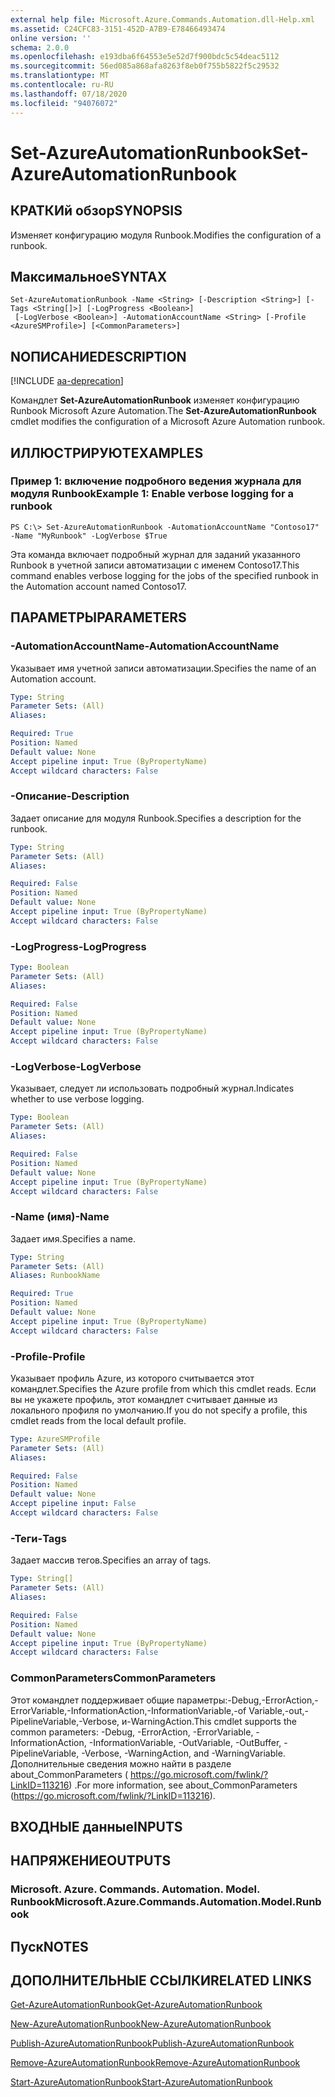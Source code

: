 ```yaml
---
external help file: Microsoft.Azure.Commands.Automation.dll-Help.xml
ms.assetid: C24CFC83-3151-452D-A7B9-E78466493474
online version: ''
schema: 2.0.0
ms.openlocfilehash: e193dba6f64553e5e52d7f900bdc5c54deac5112
ms.sourcegitcommit: 56ed085a868afa8263f8eb0f755b5822f5c29532
ms.translationtype: MT
ms.contentlocale: ru-RU
ms.lasthandoff: 07/18/2020
ms.locfileid: "94076072"
---
```

# <span data-ttu-id="49b28-101">Set-AzureAutomationRunbook</span><span class="sxs-lookup"><span data-stu-id="49b28-101">Set-AzureAutomationRunbook</span></span>

## <span data-ttu-id="49b28-102">КРАТКИй обзор</span><span class="sxs-lookup"><span data-stu-id="49b28-102">SYNOPSIS</span></span>

<span data-ttu-id="49b28-103">Изменяет конфигурацию модуля Runbook.</span><span class="sxs-lookup"><span data-stu-id="49b28-103">Modifies the configuration of a runbook.</span></span>

## <span data-ttu-id="49b28-104">Максимальное</span><span class="sxs-lookup"><span data-stu-id="49b28-104">SYNTAX</span></span>

```
Set-AzureAutomationRunbook -Name <String> [-Description <String>] [-Tags <String[]>] [-LogProgress <Boolean>]
 [-LogVerbose <Boolean>] -AutomationAccountName <String> [-Profile <AzureSMProfile>] [<CommonParameters>]
```

## <span data-ttu-id="49b28-105">NОПИСАНИЕ</span><span class="sxs-lookup"><span data-stu-id="49b28-105">DESCRIPTION</span></span>

[!INCLUDE [aa-deprecation](../include/aa-deprecation.md)]

<span data-ttu-id="49b28-106">Командлет **Set-AzureAutomationRunbook** изменяет конфигурацию Runbook Microsoft Azure Automation.</span><span class="sxs-lookup"><span data-stu-id="49b28-106">The **Set-AzureAutomationRunbook** cmdlet modifies the configuration of a Microsoft Azure Automation runbook.</span></span>

## <span data-ttu-id="49b28-107">ИЛЛЮСТРИРУЮТ</span><span class="sxs-lookup"><span data-stu-id="49b28-107">EXAMPLES</span></span>

### <span data-ttu-id="49b28-108">Пример 1: включение подробного ведения журнала для модуля Runbook</span><span class="sxs-lookup"><span data-stu-id="49b28-108">Example 1: Enable verbose logging for a runbook</span></span>
```
PS C:\> Set-AzureAutomationRunbook -AutomationAccountName "Contoso17" -Name "MyRunbook" -LogVerbose $True
```

<span data-ttu-id="49b28-109">Эта команда включает подробный журнал для заданий указанного Runbook в учетной записи автоматизации с именем Contoso17.</span><span class="sxs-lookup"><span data-stu-id="49b28-109">This command enables verbose logging for the jobs of the specified runbook in the Automation account named Contoso17.</span></span>

## <span data-ttu-id="49b28-110">ПАРАМЕТРЫ</span><span class="sxs-lookup"><span data-stu-id="49b28-110">PARAMETERS</span></span>

### <span data-ttu-id="49b28-111">-AutomationAccountName</span><span class="sxs-lookup"><span data-stu-id="49b28-111">-AutomationAccountName</span></span>
<span data-ttu-id="49b28-112">Указывает имя учетной записи автоматизации.</span><span class="sxs-lookup"><span data-stu-id="49b28-112">Specifies the name of an Automation account.</span></span>

```yaml
Type: String
Parameter Sets: (All)
Aliases: 

Required: True
Position: Named
Default value: None
Accept pipeline input: True (ByPropertyName)
Accept wildcard characters: False
```

### <span data-ttu-id="49b28-113">-Описание</span><span class="sxs-lookup"><span data-stu-id="49b28-113">-Description</span></span>
<span data-ttu-id="49b28-114">Задает описание для модуля Runbook.</span><span class="sxs-lookup"><span data-stu-id="49b28-114">Specifies a description for the runbook.</span></span>

```yaml
Type: String
Parameter Sets: (All)
Aliases: 

Required: False
Position: Named
Default value: None
Accept pipeline input: True (ByPropertyName)
Accept wildcard characters: False
```

### <span data-ttu-id="49b28-115">-LogProgress</span><span class="sxs-lookup"><span data-stu-id="49b28-115">-LogProgress</span></span>
```yaml
Type: Boolean
Parameter Sets: (All)
Aliases: 

Required: False
Position: Named
Default value: None
Accept pipeline input: True (ByPropertyName)
Accept wildcard characters: False
```

### <span data-ttu-id="49b28-116">-LogVerbose</span><span class="sxs-lookup"><span data-stu-id="49b28-116">-LogVerbose</span></span>
<span data-ttu-id="49b28-117">Указывает, следует ли использовать подробный журнал.</span><span class="sxs-lookup"><span data-stu-id="49b28-117">Indicates whether to use verbose logging.</span></span>

```yaml
Type: Boolean
Parameter Sets: (All)
Aliases: 

Required: False
Position: Named
Default value: None
Accept pipeline input: True (ByPropertyName)
Accept wildcard characters: False
```

### <span data-ttu-id="49b28-118">-Name (имя)</span><span class="sxs-lookup"><span data-stu-id="49b28-118">-Name</span></span>
<span data-ttu-id="49b28-119">Задает имя.</span><span class="sxs-lookup"><span data-stu-id="49b28-119">Specifies a name.</span></span>

```yaml
Type: String
Parameter Sets: (All)
Aliases: RunbookName

Required: True
Position: Named
Default value: None
Accept pipeline input: True (ByPropertyName)
Accept wildcard characters: False
```

### <span data-ttu-id="49b28-120">-Profile</span><span class="sxs-lookup"><span data-stu-id="49b28-120">-Profile</span></span>
<span data-ttu-id="49b28-121">Указывает профиль Azure, из которого считывается этот командлет.</span><span class="sxs-lookup"><span data-stu-id="49b28-121">Specifies the Azure profile from which this cmdlet reads.</span></span>
<span data-ttu-id="49b28-122">Если вы не укажете профиль, этот командлет считывает данные из локального профиля по умолчанию.</span><span class="sxs-lookup"><span data-stu-id="49b28-122">If you do not specify a profile, this cmdlet reads from the local default profile.</span></span>

```yaml
Type: AzureSMProfile
Parameter Sets: (All)
Aliases: 

Required: False
Position: Named
Default value: None
Accept pipeline input: False
Accept wildcard characters: False
```

### <span data-ttu-id="49b28-123">-Теги</span><span class="sxs-lookup"><span data-stu-id="49b28-123">-Tags</span></span>
<span data-ttu-id="49b28-124">Задает массив тегов.</span><span class="sxs-lookup"><span data-stu-id="49b28-124">Specifies an array of tags.</span></span>

```yaml
Type: String[]
Parameter Sets: (All)
Aliases: 

Required: False
Position: Named
Default value: None
Accept pipeline input: True (ByPropertyName)
Accept wildcard characters: False
```

### <span data-ttu-id="49b28-125">CommonParameters</span><span class="sxs-lookup"><span data-stu-id="49b28-125">CommonParameters</span></span>
<span data-ttu-id="49b28-126">Этот командлет поддерживает общие параметры:-Debug,-ErrorAction,-ErrorVariable,-InformationAction,-InformationVariable,-of Variable,-out,-PipelineVariable,-Verbose, и-WarningAction.</span><span class="sxs-lookup"><span data-stu-id="49b28-126">This cmdlet supports the common parameters: -Debug, -ErrorAction, -ErrorVariable, -InformationAction, -InformationVariable, -OutVariable, -OutBuffer, -PipelineVariable, -Verbose, -WarningAction, and -WarningVariable.</span></span> <span data-ttu-id="49b28-127">Дополнительные сведения можно найти в разделе about_CommonParameters ( https://go.microsoft.com/fwlink/?LinkID=113216) .</span><span class="sxs-lookup"><span data-stu-id="49b28-127">For more information, see about_CommonParameters (https://go.microsoft.com/fwlink/?LinkID=113216).</span></span>

## <span data-ttu-id="49b28-128">ВХОДНЫЕ данные</span><span class="sxs-lookup"><span data-stu-id="49b28-128">INPUTS</span></span>

## <span data-ttu-id="49b28-129">НАПРЯЖЕНИЕ</span><span class="sxs-lookup"><span data-stu-id="49b28-129">OUTPUTS</span></span>

### <span data-ttu-id="49b28-130">Microsoft. Azure. Commands. Automation. Model. Runbook</span><span class="sxs-lookup"><span data-stu-id="49b28-130">Microsoft.Azure.Commands.Automation.Model.Runbook</span></span>

## <span data-ttu-id="49b28-131">Пуск</span><span class="sxs-lookup"><span data-stu-id="49b28-131">NOTES</span></span>

## <span data-ttu-id="49b28-132">ДОПОЛНИТЕЛЬНЫЕ ССЫЛКИ</span><span class="sxs-lookup"><span data-stu-id="49b28-132">RELATED LINKS</span></span>

[<span data-ttu-id="49b28-133">Get-AzureAutomationRunbook</span><span class="sxs-lookup"><span data-stu-id="49b28-133">Get-AzureAutomationRunbook</span></span>](./Get-AzureAutomationRunbook.md)

[<span data-ttu-id="49b28-134">New-AzureAutomationRunbook</span><span class="sxs-lookup"><span data-stu-id="49b28-134">New-AzureAutomationRunbook</span></span>](./New-AzureAutomationRunbook.md)

[<span data-ttu-id="49b28-135">Publish-AzureAutomationRunbook</span><span class="sxs-lookup"><span data-stu-id="49b28-135">Publish-AzureAutomationRunbook</span></span>](./Publish-AzureAutomationRunbook.md)

[<span data-ttu-id="49b28-136">Remove-AzureAutomationRunbook</span><span class="sxs-lookup"><span data-stu-id="49b28-136">Remove-AzureAutomationRunbook</span></span>](./Remove-AzureAutomationRunbook.md)

[<span data-ttu-id="49b28-137">Start-AzureAutomationRunbook</span><span class="sxs-lookup"><span data-stu-id="49b28-137">Start-AzureAutomationRunbook</span></span>](./Start-AzureAutomationRunbook.md)


